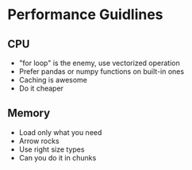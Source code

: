 # Performance Guidlines

## CPU

- "for loop" is the enemy, use vectorized operation
- Prefer pandas or numpy functions on built-in ones
- Caching is awesome
- Do it cheaper

## Memory

- Load only what you need
- Arrow rocks
- Use right size types
- Can you do it in chunks 
